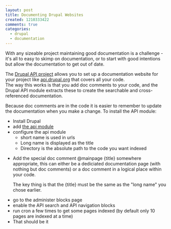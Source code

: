 ```yaml
---
layout: post
title: Documenting Drupal Websites
created: 1210333422
comments: true
categories:
  - drupal
  - documentation
---
```


<p>
With any sizeable project maintaining good documentation is a challenge - it's all to easy to skimp on documentation, or to start with good intentions but allow the documentation to get out of date.
</p>
<p>
The <a href="http://drupal.org/project/api">Drupal API project</a> allows you to set up a documentation website for your project like <a href="http://api.drupal.org">api.drupal.org</a> that covers all your code.
<br />
The way this works is that you add doc comments to your code, and the Drupal API module extracts these to create the searchable and cross-referenced documentation.
</p>
<p>
Because doc comments are in the code it is easier to remember to update the documentation when you make a change.
To install the API module:
</p>
<ul>
	<li>Install Drupal</li>
	<li>add <a href="http://drupal.org/project/api">the api module</a></li>
	<li>configure the api module<br />
	<ul>
		<li>short name is used in urls</li>
		<li>Long name is displayed as the title</li>
		<li>Directory is the absolute path to the code you want indexed</li>
	</ul>
	</li>
	<li>
	<p>
	Add the special doc comment @mainpage {title} somewhere appropriate, this can either be a dediciated documentation page (with nothing but doc comments) or a doc comment in a logical place within your code.
	</p>
	<p>
	The key thing is that the {title} must be the same as the &quot;long name&quot; you chose earlier.
	</p>
	</li>
	<li>go to the administer blocks page</li>
	<li>enable the API search and API navigation blocks</li>
	<li>run cron a few times to get some pages indexed (by default only 10 pages are indexed at a time)</li>
	<li>That should be it</li>
</ul>

